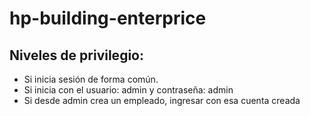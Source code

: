 # hp-building-enterprice

## Niveles de privilegio:
- Si inicia sesión de forma común.
- Si inicia con el usuario: admin y contraseña: admin
- Si desde admin crea un empleado, ingresar con esa cuenta creada 
